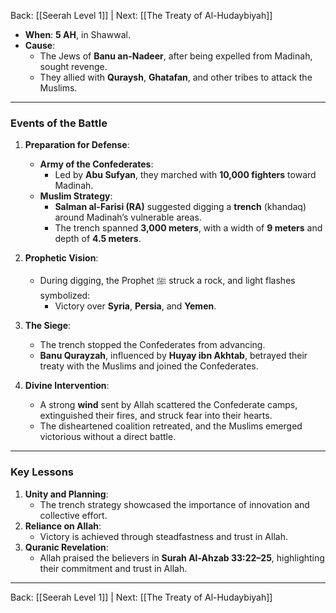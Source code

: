 Back: [[Seerah Level 1]] | Next: [[The Treaty of Al-Hudaybiyah]]

- **When**: **5 AH**, in Shawwal.  
- **Cause**:  
  - The Jews of **Banu an-Nadeer**, after being expelled from Madinah, sought revenge.  
  - They allied with **Quraysh**, **Ghatafan**, and other tribes to attack the Muslims.  

---

### **Events of the Battle**  

1. **Preparation for Defense**:  
   - **Army of the Confederates**:  
     - Led by **Abu Sufyan**, they marched with **10,000 fighters** toward Madinah.  
   - **Muslim Strategy**:  
     - **Salman al-Farisi (RA)** suggested digging a **trench** (khandaq) around Madinah’s vulnerable areas.  
     - The trench spanned **3,000 meters**, with a width of **9 meters** and depth of **4.5 meters**.  

2. **Prophetic Vision**:  
   - During digging, the Prophet ﷺ struck a rock, and light flashes symbolized:  
     - Victory over **Syria**, **Persia**, and **Yemen**.  

3. **The Siege**:  
   - The trench stopped the Confederates from advancing.  
   - **Banu Qurayzah**, influenced by **Huyay ibn Akhtab**, betrayed their treaty with the Muslims and joined the Confederates.  

4. **Divine Intervention**:  
   - A strong **wind** sent by Allah scattered the Confederate camps, extinguished their fires, and struck fear into their hearts.  
   - The disheartened coalition retreated, and the Muslims emerged victorious without a direct battle.  

---

### **Key Lessons**  
1. **Unity and Planning**:  
   - The trench strategy showcased the importance of innovation and collective effort.  
2. **Reliance on Allah**:  
   - Victory is achieved through steadfastness and trust in Allah.  
3. **Quranic Revelation**:  
   - Allah praised the believers in **Surah Al-Ahzab 33:22–25**, highlighting their commitment and trust in Allah.  

---
Back: [[Seerah Level 1]] | Next: [[The Treaty of Al-Hudaybiyah]]